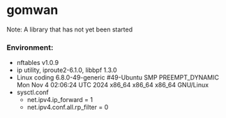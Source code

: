 # gomwan

Note: A library that has not yet been started

### Environment:

* nftables v1.0.9
* ip utility, iproute2-6.1.0, libbpf 1.3.0
* Linux coding 6.8.0-49-generic #49-Ubuntu SMP PREEMPT_DYNAMIC Mon Nov  4 02:06:24 UTC 2024 x86_64 x86_64 x86_64 GNU/Linux
* sysctl.conf
  * net.ipv4.ip_forward = 1
  * net.ipv4.conf.all.rp_filter = 0
